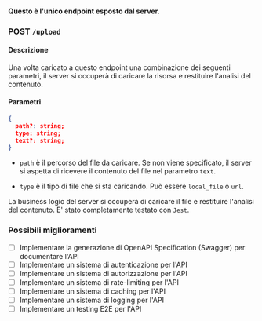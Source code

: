 #### Questo è l'unico endpoint esposto dal server.

### POST `/upload`

#### Descrizione

Una volta caricato a questo endpoint una combinazione dei seguenti parametri, il server si occuperà di caricare la risorsa e restituire l'analisi del contenuto.

#### Parametri

```json
{
  path?: string;
  type: string;
  text?: string;
}
```

- `path` è il percorso del file da caricare. Se non viene specificato, il server si aspetta di ricevere il contenuto del file nel parametro `text`.

- `type` è il tipo di file che si sta caricando. Può essere `local_file` o `url`.

La business logic del server si occuperà di caricare il file e restituire l'analisi del contenuto.
E' stato completamente testato con `Jest`.

### Possibili miglioramenti

- [ ] Implementare la generazione di OpenAPI Specification (Swagger) per documentare l'API
- [ ] Implementare un sistema di autenticazione per l'API
- [ ] Implementare un sistema di autorizzazione per l'API
- [ ] Implementare un sistema di rate-limiting per l'API
- [ ] Implementare un sistema di caching per l'API
- [ ] Implementare un sistema di logging per l'API
- [ ] Implementare un testing E2E per l'API
